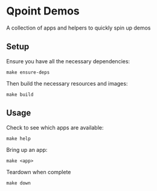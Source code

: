 # Qpoint Demos

A collection of apps and helpers to quickly spin up demos

## Setup

Ensure you have all the necessary dependencies:

```text
make ensure-deps
```

Then build the necessary resources and images:

```text
make build
```

## Usage

Check to see which apps are available:

```text
make help
```

Bring up an app:

```text
make <app>
```

Teardown when complete

```text
make down
```
